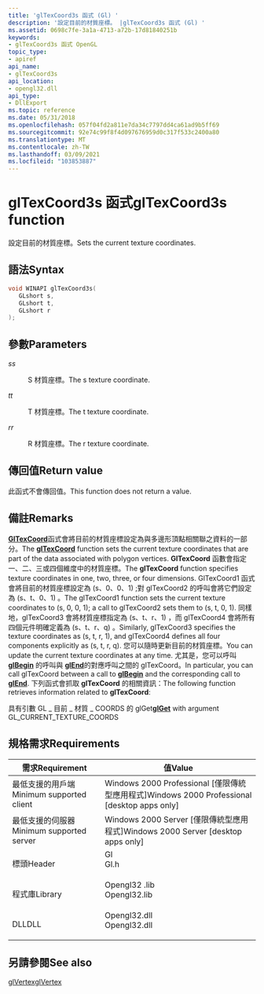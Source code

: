```yaml
---
title: 'glTexCoord3s 函式 (Gl) '
description: '設定目前的材質座標。 |glTexCoord3s 函式 (Gl) '
ms.assetid: 0698c7fe-3a1a-4713-a72b-17d81840251b
keywords:
- glTexCoord3s 函式 OpenGL
topic_type:
- apiref
api_name:
- glTexCoord3s
api_location:
- opengl32.dll
api_type:
- DllExport
ms.topic: reference
ms.date: 05/31/2018
ms.openlocfilehash: 057f04fd2a811e7da34c7797dd4ca61ad9b5ff69
ms.sourcegitcommit: 92e74c99f8f4d097676959d0c317f533c2400a80
ms.translationtype: MT
ms.contentlocale: zh-TW
ms.lasthandoff: 03/09/2021
ms.locfileid: "103853887"
---
```

# <a name="gltexcoord3s-function"></a><span data-ttu-id="2c58d-105">glTexCoord3s 函式</span><span class="sxs-lookup"><span data-stu-id="2c58d-105">glTexCoord3s function</span></span>

<span data-ttu-id="2c58d-106">設定目前的材質座標。</span><span class="sxs-lookup"><span data-stu-id="2c58d-106">Sets the current texture coordinates.</span></span>

## <a name="syntax"></a><span data-ttu-id="2c58d-107">語法</span><span class="sxs-lookup"><span data-stu-id="2c58d-107">Syntax</span></span>


```C++
void WINAPI glTexCoord3s(
   GLshort s,
   GLshort t,
   GLshort r
);
```



## <a name="parameters"></a><span data-ttu-id="2c58d-108">參數</span><span class="sxs-lookup"><span data-stu-id="2c58d-108">Parameters</span></span>

<dl> <dt>

<span data-ttu-id="2c58d-109">*s*</span><span class="sxs-lookup"><span data-stu-id="2c58d-109">*s*</span></span> 
</dt> <dd>

<span data-ttu-id="2c58d-110">S 材質座標。</span><span class="sxs-lookup"><span data-stu-id="2c58d-110">The s texture coordinate.</span></span>

</dd> <dt>

<span data-ttu-id="2c58d-111">*t*</span><span class="sxs-lookup"><span data-stu-id="2c58d-111">*t*</span></span> 
</dt> <dd>

<span data-ttu-id="2c58d-112">T 材質座標。</span><span class="sxs-lookup"><span data-stu-id="2c58d-112">The t texture coordinate.</span></span>

</dd> <dt>

<span data-ttu-id="2c58d-113">*r*</span><span class="sxs-lookup"><span data-stu-id="2c58d-113">*r*</span></span> 
</dt> <dd>

<span data-ttu-id="2c58d-114">R 材質座標。</span><span class="sxs-lookup"><span data-stu-id="2c58d-114">The r texture coordinate.</span></span>

</dd> </dl>

## <a name="return-value"></a><span data-ttu-id="2c58d-115">傳回值</span><span class="sxs-lookup"><span data-stu-id="2c58d-115">Return value</span></span>

<span data-ttu-id="2c58d-116">此函式不會傳回值。</span><span class="sxs-lookup"><span data-stu-id="2c58d-116">This function does not return a value.</span></span>

## <a name="remarks"></a><span data-ttu-id="2c58d-117">備註</span><span class="sxs-lookup"><span data-stu-id="2c58d-117">Remarks</span></span>

<span data-ttu-id="2c58d-118">[**GlTexCoord**](gltexcoord-functions.md)函式會將目前的材質座標設定為與多邊形頂點相關聯之資料的一部分。</span><span class="sxs-lookup"><span data-stu-id="2c58d-118">The [**glTexCoord**](gltexcoord-functions.md) function sets the current texture coordinates that are part of the data associated with polygon vertices.</span></span> <span data-ttu-id="2c58d-119">**GlTexCoord** 函數會指定一、二、三或四個維度中的材質座標。</span><span class="sxs-lookup"><span data-stu-id="2c58d-119">The **glTexCoord** function specifies texture coordinates in one, two, three, or four dimensions.</span></span> <span data-ttu-id="2c58d-120">GlTexCoord1 函式會將目前的材質座標設定為 (s、0、0、1) ;對 glTexCoord2 的呼叫會將它們設定為 (s、t、0、1) 。</span><span class="sxs-lookup"><span data-stu-id="2c58d-120">The glTexCoord1 function sets the current texture coordinates to (s, 0, 0, 1); a call to glTexCoord2 sets them to (s, t, 0, 1).</span></span> <span data-ttu-id="2c58d-121">同樣地，glTexCoord3 會將材質座標指定為 (s、t、r、1) ，而 glTexCoord4 會將所有四個元件明確定義為 (s、t、r、q) 。</span><span class="sxs-lookup"><span data-stu-id="2c58d-121">Similarly, glTexCoord3 specifies the texture coordinates as (s, t, r, 1), and glTexCoord4 defines all four components explicitly as (s, t, r, q).</span></span> <span data-ttu-id="2c58d-122">您可以隨時更新目前的材質座標。</span><span class="sxs-lookup"><span data-stu-id="2c58d-122">You can update the current texture coordinates at any time.</span></span> <span data-ttu-id="2c58d-123">尤其是，您可以呼叫 [**glBegin**](glbegin.md) 的呼叫與 [**glEnd**](glend.md)的對應呼叫之間的 glTexCoord。</span><span class="sxs-lookup"><span data-stu-id="2c58d-123">In particular, you can call glTexCoord between a call to [**glBegin**](glbegin.md) and the corresponding call to [**glEnd**](glend.md).</span></span> <span data-ttu-id="2c58d-124">下列函式會抓取 **glTexCoord** 的相關資訊：</span><span class="sxs-lookup"><span data-stu-id="2c58d-124">The following function retrieves information related to **glTexCoord**:</span></span>

<span data-ttu-id="2c58d-125">[](glgetbooleanv--glgetdoublev--glgetfloatv--glgetintegerv.md)具有引數 GL \_ 目前 \_ 材質 \_ COORDS 的 glGet</span><span class="sxs-lookup"><span data-stu-id="2c58d-125">[**glGet**](glgetbooleanv--glgetdoublev--glgetfloatv--glgetintegerv.md) with argument GL\_CURRENT\_TEXTURE\_COORDS</span></span>

## <a name="requirements"></a><span data-ttu-id="2c58d-126">規格需求</span><span class="sxs-lookup"><span data-stu-id="2c58d-126">Requirements</span></span>



| <span data-ttu-id="2c58d-127">需求</span><span class="sxs-lookup"><span data-stu-id="2c58d-127">Requirement</span></span> | <span data-ttu-id="2c58d-128">值</span><span class="sxs-lookup"><span data-stu-id="2c58d-128">Value</span></span> |
|-------------------------------------|-----------------------------------------------------------------------------------------|
| <span data-ttu-id="2c58d-129">最低支援的用戶端</span><span class="sxs-lookup"><span data-stu-id="2c58d-129">Minimum supported client</span></span><br/> | <span data-ttu-id="2c58d-130">Windows 2000 Professional \[僅限傳統型應用程式\]</span><span class="sxs-lookup"><span data-stu-id="2c58d-130">Windows 2000 Professional \[desktop apps only\]</span></span><br/>                              |
| <span data-ttu-id="2c58d-131">最低支援的伺服器</span><span class="sxs-lookup"><span data-stu-id="2c58d-131">Minimum supported server</span></span><br/> | <span data-ttu-id="2c58d-132">Windows 2000 Server \[僅限傳統型應用程式\]</span><span class="sxs-lookup"><span data-stu-id="2c58d-132">Windows 2000 Server \[desktop apps only\]</span></span><br/>                                    |
| <span data-ttu-id="2c58d-133">標頭</span><span class="sxs-lookup"><span data-stu-id="2c58d-133">Header</span></span><br/>                   | <dl> <span data-ttu-id="2c58d-134"><dt>Gl</dt></span><span class="sxs-lookup"><span data-stu-id="2c58d-134"><dt>Gl.h</dt></span></span> </dl>         |
| <span data-ttu-id="2c58d-135">程式庫</span><span class="sxs-lookup"><span data-stu-id="2c58d-135">Library</span></span><br/>                  | <dl> <span data-ttu-id="2c58d-136"><dt>Opengl32 .lib</dt></span><span class="sxs-lookup"><span data-stu-id="2c58d-136"><dt>Opengl32.lib</dt></span></span> </dl> |
| <span data-ttu-id="2c58d-137">DLL</span><span class="sxs-lookup"><span data-stu-id="2c58d-137">DLL</span></span><br/>                      | <dl> <span data-ttu-id="2c58d-138"><dt>Opengl32.dll</dt></span><span class="sxs-lookup"><span data-stu-id="2c58d-138"><dt>Opengl32.dll</dt></span></span> </dl> |



## <a name="see-also"></a><span data-ttu-id="2c58d-139">另請參閱</span><span class="sxs-lookup"><span data-stu-id="2c58d-139">See also</span></span>

<dl> <dt>

[<span data-ttu-id="2c58d-140">glVertex</span><span class="sxs-lookup"><span data-stu-id="2c58d-140">glVertex</span></span>](glvertex-functions.md)
</dt> </dl>

 

 





